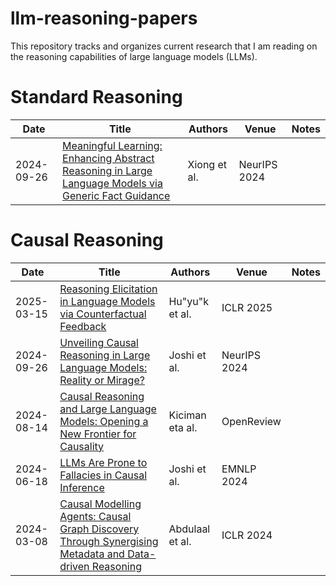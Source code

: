 # llm-reasoning-papers
This repository tracks and organizes current research that I am reading on the reasoning capabilities of large language models (LLMs).


# Standard Reasoning

| Date       | Title                                                                                          | Authors             | Venue          | Notes                           |
|------------|------------------------------------------------------------------------------------------------|---------------------|----------------|--------------------------------|
| 2024-09-26 | [Meaningful Learning: Enhancing Abstract Reasoning in Large Language Models via Generic Fact Guidance](https://proceedings.neurips.cc/paper_files/paper/2024/file/da5498f88193ff61f0daea1940b819da-Paper-Conference.pdf) | Xiong et al. | NeurIPS 2024   |  |


# Causal Reasoning

| Date       | Title                                                                                          | Authors             | Venue          | Notes                           |
|------------|------------------------------------------------------------------------------------------------|---------------------|----------------|--------------------------------|
| 2025-03-15 | [Reasoning Elicitation in Language Models via Counterfactual Feedback](https://arxiv.org/pdf/2410.03767)                                                        | Hu"yu"k et al. | ICLR 2025   |
| 2024-09-26 | [Unveiling Causal Reasoning in Large Language Models: Reality or Mirage?](https://proceedings.neurips.cc/paper_files/paper/2024/file/af2bb2b2280d36f8842e440b4e275152-Paper-Conference.pdf)                                                               | Joshi et al.  | NeurIPS 2024      |  |
| 2024-08-14 | [Causal Reasoning and Large Language Models: Opening a New Frontier for Causality](https://openreview.net/pdf?id=mqoxLkX210)                                                                    | Kiciman eta al.            | OpenReview  |           |  |
| 2024-06-18 | [LLMs Are Prone to Fallacies in Causal Inference](https://arxiv.org/pdf/2406.12158)                                                               | Joshi et al.  | EMNLP 2024      |  |
| 2024-03-08 | [Causal Modelling Agents: Causal Graph Discovery Through Synergising Metadata and Data-driven Reasoning]([https://arxiv.org/pdf/2406.12158](https://openreview.net/forum?id=pAoqRlTBtY))                                                               | Abdulaal et al.  | ICLR 2024      |  |



